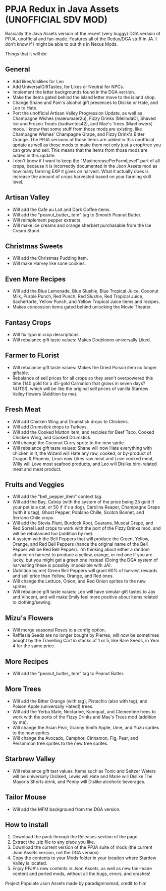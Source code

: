 # PPJA Redux in Java Assets (UNOFFICIAL SDV MOD)
Basically the Java Assets version of the recent (very buggy) DGA version of PPJA, unofficial and fan-made. Features all of the Redux/DGA stuff in JA. I don't know if I might be able to put this in Nexus Mods.

Things that it will do:

General
-----
- Add likes/dislikes for Leo
- Add UniversalGiftTastes, for Likes or Neutral for NPCs.
- Implement the letter backgrounds found in the DGA version.
- Make the items gated behind the island letter move to the island shop.
- Change Shane and Pam's alcohol gift presences to Dislike or Hate, and Leo to Hate.
- Port the unofficial Artisan Valley Progression Update, as well as Champagne Wishes (maerumaer2u), Fizzy Drinks (MelindaC), Shaved Ice and Frozen Treats (hadiwrites42), and Mae's Trees (Maeflowers) mods. I know that some stuff from those mods are existing, like Champagne Wishes' Champagne Grape, and Fizzy Drink's Bitter Orange. The PPJA versions of those items are added in this unofficial update as well as those mods to make them not only just a crop/tree you can grow and sell. This means that the items from those mods are added in this update.
- I don't know if I want to keep the "MaxIncreasePerFarmLevel" part of all crops, because it is incorrectly documented in the Json Assets mod as how many farming EXP it gives on harvest. What it actually does is increase the amount of crops harvested based on your farming skill level.
  
Artisan Valley
-----
- Will add the Cafe au Lait and Dark Coffee items.
- Will add the "peanut_butter_item" tag to Smooth Peanut Butter.
- Will reimplement pepper extracts.
- Will make ice creams and orange sherbert purchasable from the Ice Cream Stand.

Christmas Sweets
-----
- Will add the Christmas Pudding item.
- Will make Harvey like sone cookies.

Even More Recipes
-----
- Will add the Blue Lemonade, Blue Slushie, Blue Tropical Juice, Coconut Milk, Purple Punch, Red Punch, Red Slushie, Red Tropical Juice, Sachertorte, Yellow Punch, and Yellow Tropical Juice items and recipes.
- Makes concession items gated behind unlocking the Movie Theater.

Fantasy Crops
-----
- Will fix typo in crop descriptions.
- Will rebalance gift taste values: Makes Doubloons universally Liked.

Farmer to FLorist
-----
- Will rebalance gift taste values: Makes the Dried Poison item no longer giftable.
- Rebalance of sell prices for all crops so they aren't overpowered this time (140 gold for a 45-gold Carnation that grows in seven days? NUTS!), which will be like the original sell prices of vanilla Stardew Valley flowers (Addition by me).

Fresh Meat
-----
- Will add Chicken Wing and Drumstick drops to Chickens.
- Will add Drumstick drops to Turkeys.
- Will add the Cooked Mutton item, and recipies for Beef Taco, Cooked Chicken Wing, and Cooked Drumstick.
- Will change the Coconut Curry sprite to the new sprite.
- Will rebalance gift taste values: Shane will now Hate everything with chicken in it, the Wizard will Hate any raw, cooked, or by-product of Dragon & Phoenix, Linus now Likes raw meat and Love cooked meat, Willy will Love most seafood products, and Leo will Dislike bird-related meat and meat product.

Fruits and Veggies
-----
- Will add the "bell_pepper_item" context tag.
- Will add the Bay, Catnip (with the system of the price being 25 gold if your pet is a cat, or 50 if it's a dog), Carolina Reaper, Champagne Grape (with it's tag), Ghost Pepper, Poblano Chille, Scotch Bonnet, and Serrano Chile crops.
- Will add the Stevia Plant, Burdock Root, Guarana, Muscat Grape, and Red Sorrel Leaf crops to work with the port of the Fizzy Drinks mod, and will be rebalanced too (addition by me).
- A system with the Bell Peppers that will produce the Green, Yellow, Orange, and Red Bell Peppers (hance the original name of the Bell Pepper will be Red Bell Pepper). I'm thinking about either a random chance on harvest to produce a yellow, orange, or red one if you are lucky, but you might get a green one instead (Doing the DGA system of harvesting these is possibly impossible with JA).
- (Addition by me) Green Bell Peppers will grant 60% of harvest rewards and sell price than Yellow, Orange, and Red ones.
- Will change the Lettuce, Onion, and Red Onion sprites to the new sprites.
- Will rebalance gift taste values: Leo will have simular gift tastes to Jas and Vincent, and will make Emily feel more positive about items related to clothing/sewing.

Mizu's Flowers
-----
- Will merge seasonal Roses to a config option.
- Rafflesia Seeds are no longer bought by Pierres, will now be sometimes bought by the Travelling Cart in stacks of 1 or 5, like Rare Seeds, in Year 4 for the same price.

More Recipes
-----
- Will add the "peanut_butter_item" tag to Peanut Butter.

More Trees
-----
- Will add the Bitter Orange (with tag), Pistachio (also with tag), and Poison Apple (universally Hated!) trees.
- Will add the Yerba Mate, Nectarine, Kumquat, and Clementine trees to work with the ports of the Fizzy Drinks and Mae's Trees mod (addition by me).
- Will change the Asian Pear, Granny Smith Apple, Ume, and Yuzu sprites to the new sprites.
- Will change the Avocado, Camphor, Cinnamon, Fig, Pear, and Persimmon tree sprites to the new tree sprites.

Starbrew Valley
-----
- Will rebalance gift tast values: Items such as Tonic and Seltzer Waters will be universally Disliked, Lewis will Hate and Marie will Dislike The Mayor's Shorts drink, and Penny will Dislike alcoholic beverages.

Tailor Mouse
-----
- Will add the MFM background from the DGA version.

How to install
-----
1. Download the pack through the Releases section of the page.
2. Extract the .zip file to any place you like.
3. Download the current version of the PPJA suite of mods (the current Json Assets version, not the DGA version)
4. Copy the contents to your Mods folder in your location where Stardew Valley is located.
5. Enjoy PPJA's new contents in Json Assets, as well as new fan-made content and ported mods, without all the bugs, errors, and crashes!

Project Populate Json Assets made by paradigmnomad, credit to him
